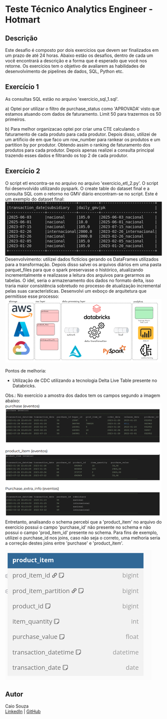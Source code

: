 
# Teste Técnico Analytics Engineer - Hotmart

## Descrição

Este desafio é composto por dois exercícios que devem ser finalizados em um prazo de até 24 horas.
Abaixo estão os desafios, dentro de cada um você encontrará a descrição e a forma que é esperado que você nos retorne.
Os exercícios tem o objetivo de avaliarem as habilidades de desenvolvimento de pipelines de dados, SQL, Python etc.

## Exercício 1
As consultas SQL estão no arquivo 'exercicio_sql_1.sql'.

a)
Optei por utilizar o filtro de purchase_status como 'APROVADA' visto que estamos atuando com dados de faturamento. Limit 50 para trazermos os 50 primeiros.

b) 
Para melhor organizacao optei por criar uma CTE calculando o faturamento de cada produto para cada produtor. Depois disso, utilizei de um artificio de em que faco um row_number para rankear os produtos e um partition by por produtor. Obtendo assim o ranking de faturamento dos produtos para cada produtor. Depois apenas realizei a consulta principal trazendo esses dados e filtrando os top 2 de cada produtor.

## Exercício 2
O script etl encontra-se no arquivo no arquivo 'exercicio_etl_2.py'.
O script foi desenvolvido utilizando pyspark. O create table do dataset final e a consulta SQL com o retorno no GMV diário encontram-se no script.
Este é um exemplo do dataset final:
![alt text](exemplo.png)
Desenvolvimento: utilizei dados fictícios gerando os DataFrames utilizados para a transformação. Depois disso salvei os arquivos diários em uma pasta parquet_files para que o spark preservasse o histórico, atualizando incrementalmente e realizasse a leitura dos arquivos para gerarmos as tabelas. O idel, seria o armazenamento dos dados no formato delta, isso traria maior consistência sobretudo no processo de atualização incremental pelas suas características.
Desenvolvi um exboço de arquitetura que permitisse esse processo:
![alt text](exemplo_arquitetura.png)

Pontos de melhoria:
- Utilização de CDC utilizando a tecnologia Delta Live Table presente no Databricks.

Obs.: 
No exercício a amostra dos dados tem os campos segundo a imagem abaixo:
![alt text](exemplo1.png)
Entretanto, analisando o schema percebi que a 'product_item' no arquivo do exercício possui o campo 'purchase_id' não presente no schema e não possui o campo 'prod_item_id' presente no schema. Para fins de exemplo, utilizei o purchase_id nos joins, caso não seja o correto, uma melhoria seria a correção destes joins entre 'purchase' e 'product_item'.

![alt text](exemplo2.png)

## Autor

Caio Souza  
[LinkedIn](https://www.linkedin.com/in/caiohas/) | [GitHub](https://github.com/caiohas)
